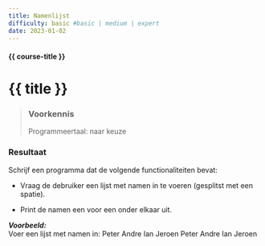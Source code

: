 ```yaml
---
title: Namenlijst
difficulty: basic #basic | medium | expert
date: 2023-01-02
---
```


#### {{ course-title }}

# {{ title }}

> ### Voorkennis
> Programmeertaal: naar keuze

### Resultaat
Schrijf een programma dat de volgende functionaliteiten bevat:

- Vraag de debruiker een lijst met namen in te voeren (gesplitst met een
  spatie).

- Print de namen een voor een onder elkaar uit.

***Voorbeeld:***  
Voer een lijst met namen in: Peter Andre Ian Jeroen Peter Andre Ian
Jeroen
